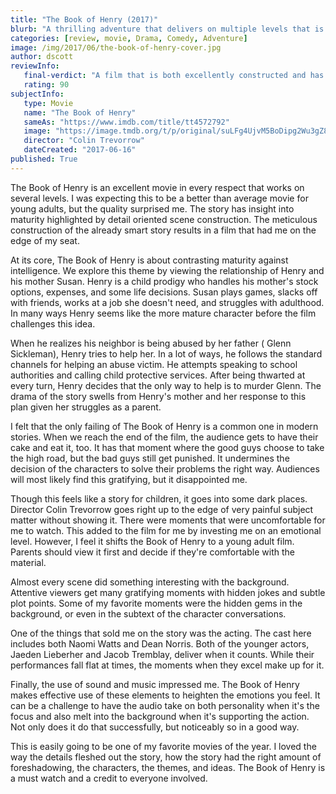 ```yaml
---
title: "The Book of Henry (2017)"
blurb: "A thrilling adventure that delivers on multiple levels that is both fun and insightful."
categories: [review, movie, Drama, Comedy, Adventure]
image: /img/2017/06/the-book-of-henry-cover.jpg
author: dscott
reviewInfo:
   final-verdict: "A film that is both excellently constructed and has interesting things to say, The Book of Henry is a must watch."
   rating: 90
subjectInfo:
   type: Movie
   name: "The Book of Henry"
   sameAs: "https://www.imdb.com/title/tt4572792"
   image: "https://image.tmdb.org/t/p/original/suLFg4UjvM5BoDipg2Wu3gZ802T.jpg"
   director: "Colin Trevorrow"
   dateCreated: "2017-06-16"
published: True
---
```



The Book of Henry is an excellent movie in every respect that works on several levels. I was expecting this to be a better than average movie for young adults, but the quality surprised me. The story has insight into maturity highlighted by detail oriented scene construction. The meticulous construction of the already smart story results in a film that had me on the edge of my seat.

At its core, The Book of Henry is about contrasting maturity against intelligence. We explore this theme by viewing the relationship of Henry and his mother Susan. Henry is a child prodigy who handles his mother's stock options, expenses, and some life decisions. Susan plays games, slacks off with friends, works at a job she doesn't need, and struggles with adulthood. In many ways Henry seems like the more mature character before the film challenges this idea.

When he realizes his neighbor is being abused by her father ( Glenn Sickleman), Henry tries to help her. In a lot of ways, he follows the standard channels for helping an abuse victim. He attempts speaking to school authorities and calling child protective services. After being thwarted at every turn, Henry decides that the only way to help is to murder Glenn. The drama of the story swells from Henry's mother and her response to this plan given her struggles as a parent.

I felt that the only failing of The Book of Henry is a common one in modern stories. When we reach the end of the film, the audience gets to have their cake and eat it, too. It has that moment where the good guys choose to take the high road, but the bad guys still get punished. It undermines the decision of the characters to solve their problems the right way. Audiences will most likely find this gratifying, but it disappointed me. 

Though this feels like a story for children, it goes into some dark places. Director Colin Trevorrow goes right up to the edge of very painful subject matter without showing it. There were moments that were uncomfortable for me to watch. This added to the film for me by investing me on an emotional level. However, I feel it shifts the Book of Henry to a young adult film. Parents should view it first and decide if they're comfortable with the material.

Almost every scene did something interesting with the background. Attentive viewers get many gratifying moments with hidden jokes and subtle plot points. Some of my favorite moments were the hidden gems in the background, or even in the subtext of the character conversations. 

One of the things that sold me on the story was the acting. The cast here includes both Naomi Watts and Dean Norris. Both of the younger actors,  Jaeden Lieberher and  Jacob Tremblay, deliver when it counts. While their performances fall flat at times, the moments when they excel make up for it.

Finally, the use of sound and music impressed me. The Book of Henry makes effective use of these elements to heighten the emotions you feel. It can be a challenge to have the audio take on both personality when it's the focus and also melt into the background when it's supporting the action. Not only does it do that successfully, but noticeably so in a good way.

This is easily going to be one of my favorite movies of the year. I loved the way the details fleshed out the story, how the story had the right amount of foreshadowing, the characters, the themes, and ideas. The Book of Henry is a must watch and a credit to everyone involved.